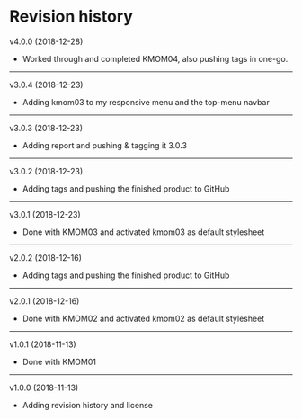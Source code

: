 Revision history
========================
v4.0.0 (2018-12-28)
* Worked through and completed KMOM04, also pushing tags in one-go.


--------------------------
v3.0.4 (2018-12-23)
* Adding kmom03 to my responsive menu and the top-menu navbar


--------------------------
v3.0.3 (2018-12-23)
* Adding report and pushing & tagging it 3.0.3

--------------------------
v3.0.2 (2018-12-23)
* Adding tags and pushing the finished product to GitHub

--------------------------
v3.0.1 (2018-12-23)
* Done with KMOM03 and activated kmom03 as default stylesheet

--------------------------

v2.0.2 (2018-12-16)
* Adding tags and pushing the finished product to GitHub

-------------------------

v2.0.1 (2018-12-16)
* Done with KMOM02 and activated kmom02 as default stylesheet

--------------------------
v1.0.1 (2018-11-13)
* Done with KMOM01

--------------------------
v1.0.0 (2018-11-13)
* Adding revision history and license
